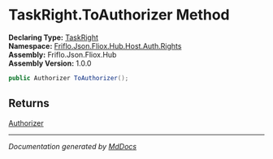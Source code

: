 ﻿<!--  
  <auto-generated>   
    The contents of this file were generated by a tool.  
    Changes to this file may be list if the file is regenerated  
  </auto-generated>   
-->

# TaskRight.ToAuthorizer Method

**Declaring Type:** [TaskRight](../index.md)  
**Namespace:** [Friflo.Json.Fliox.Hub.Host.Auth.Rights](../../index.md)  
**Assembly:** Friflo.Json.Fliox.Hub  
**Assembly Version:** 1.0.0

```csharp
public Authorizer ToAuthorizer();
```

## Returns

[Authorizer](../../../Authorizer/index.md)

___

*Documentation generated by [MdDocs](https://github.com/ap0llo/mddocs)*
